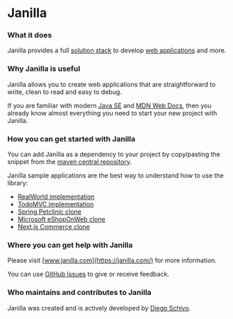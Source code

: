 # Janilla

### What it does

Janilla provides a full [solution stack](https://en.wikipedia.org/wiki/Solution_stack) to develop [web applications](https://en.wikipedia.org/wiki/Web_application) and more.

### Why Janilla is useful

Janilla allows you to create web applications that are straightforward to write, clean to read and easy to debug.
 
If you are familiar with modern [Java SE](https://docs.oracle.com/en/java/javase/21/index.html) and [MDN Web Docs](https://developer.mozilla.org/), then you already know almost everything you need to start your new project with Janilla.

### How you can get started with Janilla

You can add Janilla as a dependency to your project by copy/pasting the snippet from the [maven central repository](https://central.sonatype.com/artifact/com.janilla/janilla/overview).

Janilla sample applications are the best way to understand how to use the library:

- [RealWorld implementation](https://github.com/diego-schivo/janilla-conduit)
- [TodoMVC implementation](https://github.com/diego-schivo/janilla-todomvc)
- [Spring Petclinic clone](https://github.com/diego-schivo/janilla-petclinic)
- [Microsoft eShopOnWeb clone](https://github.com/diego-schivo/janilla-eshopweb)
- [Next.js Commerce clone](https://github.com/diego-schivo/janilla-commerce)

### Where you can get help with Janilla

Please visit [www.janilla.com](https://janilla.com/) for more information.

You can use [GitHub Issues](https://github.com/diego-schivo/janilla/issues) to give or receive feedback.

### Who maintains and contributes to Janilla

Janilla was created and is actively developed by [Diego Schivo](https://github.com/diego-schivo).
